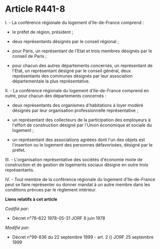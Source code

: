 # Article R441-8

I. - La conférence régionale du logement d'Ile-de-France comprend :

- le préfet de région, président ;

- deux représentants désignés par le conseil régional ;

- pour Paris, un représentant de l'Etat et trois membres désignés par le conseil de Paris ;

- pour chacun des autres départements concernés, un représentant de l'Etat, un représentant désigné par le conseil général,
deux représentants des communes désignés par leur association départementale la plus représentative.

II. - La conférence régionale du logement d'Ile-de-France comprend en outre, pour chacun des départements concernés :

- deux représentants des organismes d'habitations à loyer modéré désignés par leur organisation professionnelle
représentative ;

- un représentant des collecteurs de la participation des employeurs à l'effort de construction désigné par l'Union
économique et sociale du logement ;

- un représentant des associations agréées dont l'un des objets est l'insertion ou le logement des personnes défavorisées,
désigné par le préfet.

III. - L'organisation représentative des sociétés d'économie mixte de construction et de gestion de logements sociaux désigne
en outre trois représentants.

IV. - Tout membre de la conférence régionale du logement d'Ile-de-France peut se faire représenter ou donner mandat à un
autre membre dans les conditions prévues par le règlement intérieur.

**Liens relatifs à cet article**

_Codifié par_:

  - Décret n°78-622 1978-05-31 JORF 8 juin 1978

_Modifié par_:

  - Décret n°99-836 du 22 septembre 1999 - art. 2 () JORF 25 septembre 1999
